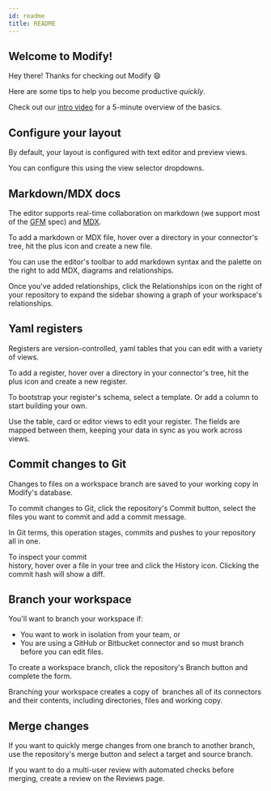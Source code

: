```yaml
---
id: readme
title: README
---
```


## Welcome to Modify!

Hey there! Thanks for checking out Modify 😄

Here are some tips to help you become productive *quickly*.

Check out our [intro video](https://youtu.be/yS6MamJOqPw) for a 5-minute overview of the basics.

## Configure your layout 

By default, your layout is configured with text editor and preview views. 

You can configure this using the view selector dropdowns.

## Markdown/MDX docs

The editor supports real-time collaboration on markdown (we support most of the [GFM](https://github.github.com/gfm/) spec) and [MDX](https://mdxjs.com/).

To add a markdown or MDX file, hover over a directory in your connector's tree, hit the plus icon and create a new file. 

You can use the editor's toolbar to add markdown syntax and the palette on the right to add MDX, diagrams and relationships. 

Once you've added relationships, click the Relationships icon on the right of your repository to expand the sidebar showing a graph of your workspace's relationships.

## Yaml registers

Registers are version-controlled, yaml tables that you can edit with a variety of views.

To add a register, hover over a directory in your connector's tree, hit the plus icon and create a new register.

To bootstrap your register's schema, select a template. Or add a column to start building your own.

Use the table, card or editor views to edit your register. The fields are mapped between them, keeping your data in sync as you work across views.

## Commit changes to Git

Changes to files on a workspace branch are saved to your working copy in Modify's database.

To commit changes to Git, click the repository's Commit button, select the files you want to commit and add a commit message. 

In Git terms, this operation stages, commits and pushes to your repository all in one. 

To inspect your commit history, hover over a file in your tree and click the History icon. Clicking the commit hash will show a diff.

## Branch your workspace 

You'll want to branch your workspace if: 

- You want to work in isolation from your team, or
- You are using a GitHub or Bitbucket connector and so must branch before you can edit files.

To create a workspace branch, click the repository's Branch button and complete the form.

Branching your workspace creates a copy of  branches all of its connectors and their contents, including directories, files and working copy.

## Merge changes 

If you want to quickly merge changes from one branch to another branch, use the repository's merge button and select a target and source branch.

If you want to do a multi-user review with automated checks before merging, create a review on the Reviews page.
